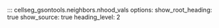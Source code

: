 ::: cellseg_gsontools.neighbors.nhood_vals
    options:
      show_root_heading: true
      show_source: true
      heading_level: 2
